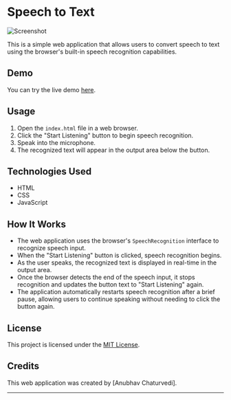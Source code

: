 # Speech to Text

![Screenshot](screenshot.png)

This is a simple web application that allows users to convert speech to text using the browser's built-in speech recognition capabilities.

## Demo

You can try the live demo [here](https://github.com/AnubhavChaturved1/SpeechToText/blob/main/Screenshot%202024-04-01%20231330.png).

## Usage

1. Open the `index.html` file in a web browser.
2. Click the "Start Listening" button to begin speech recognition.
3. Speak into the microphone.
4. The recognized text will appear in the output area below the button.

## Technologies Used

- HTML
- CSS
- JavaScript

## How It Works

- The web application uses the browser's `SpeechRecognition` interface to recognize speech input.
- When the "Start Listening" button is clicked, speech recognition begins.
- As the user speaks, the recognized text is displayed in real-time in the output area.
- Once the browser detects the end of the speech input, it stops recognition and updates the button text to "Start Listening" again.
- The application automatically restarts speech recognition after a brief pause, allowing users to continue speaking without needing to click the button again.

## License

This project is licensed under the [MIT License](LICENSE).

## Credits

This web application was created by [Anubhav Chaturvedi].

---
